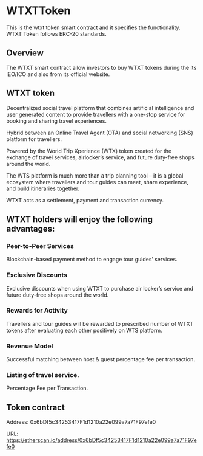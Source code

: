 # WTXTToken
This is the wtxt token smart contract and it specifies the functionality. WTXT Token follows ERC-20 standards.


## Overview
The WTXT smart contract allow investors to buy WTXT tokens during the its IEO/ICO and also from its official website.

## WTXT token
Decentralized social travel platform that combines artificial intelligence and user generated content to provide travellers with a one-stop service for booking and sharing travel experiences.

Hybrid between an Online Travel Agent (OTA) and social networking (SNS) platform for travellers.

Powered by the World Trip Xperience (WTX) token created for the exchange of travel services, airlocker’s service, and future duty-free shops around the world.

The WTS platform is much more than a trip planning tool – it is a global ecosystem where travellers and tour guides can meet, share experience, and build itineraries together.

WTXT acts as a settlement, payment and transaction currency.

## WTXT holders will enjoy the following advantages:

### Peer-to-Peer Services
Blockchain-based payment method to engage tour guides’ services.


### Exclusive Discounts
Exclusive discounts when using WTXT to purchase air locker’s service and future duty-free shops around the world.


### Rewards for Activity
Travellers and tour guides will be rewarded to prescribed number of WTXT tokens after evaluating each other positively on WTS platform.


### Revenue Model
Successful matching between host & guest percentage fee per transaction.

### Listing of travel service.
Percentage Fee per Transaction.




## Token contract
Address: 0x6bDf5c34253417F1d1210a22e099a7a71F97efe0

URL: https://etherscan.io/address/0x6bDf5c34253417F1d1210a22e099a7a71F97efe0

